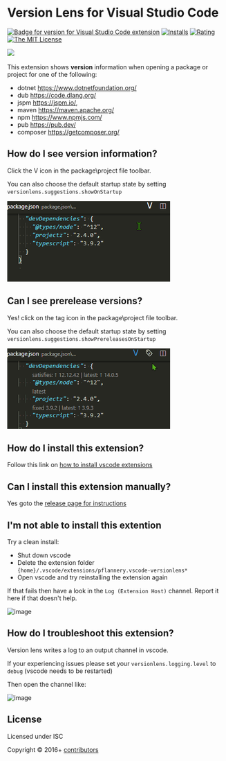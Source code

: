 # Version Lens for Visual Studio Code

[![Badge for version for Visual Studio Code extension](https://vsmarketplacebadge.apphb.com/version-short/pflannery.vscode-versionlens.svg?color=blue&style=?style=for-the-badge&logo=visual-studio-code)](https://marketplace.visualstudio.com/items?itemName=pflannery.vscode-versionlens&wt.mc_id=vscode-versionlens-github-vscode-contrib) [![Installs](https://vsmarketplacebadge.apphb.com/installs-short/pflannery.vscode-versionlens.svg?color=blue&style=flat-square)](https://marketplace.visualstudio.com/items?itemName=pflannery.vscode-versionlens)
[![Rating](https://vsmarketplacebadge.apphb.com/rating-short/pflannery.vscode-versionlens.svg?color=blue&style=flat-square)](https://marketplace.visualstudio.com/items?itemName=pflannery.vscode-versionlens) [![The MIT License](https://img.shields.io/badge/license-MIT-orange.svg?color=blue&style=flat-square)](http://opensource.org/licenses/MIT)

[![](https://img.shields.io/github/workflow/status/vscode-contrib/vscode-versionlens/Visual%20Studio%20Code%20Tests/master.svg?logo=github&label=Visual%20Studio%20Code%20Tests)](https://github.com/vscode-contrib/vscode-versionlens/actions?query=workflow%3A%22Visual+Studio+Code+Tests%22)

This extension shows __version__ information when opening a package or project for one of the following:

- dotnet https://www.dotnetfoundation.org/
- dub https://code.dlang.org/
- jspm https://jspm.io/,
- maven https://maven.apache.org/
- npm https://www.npmjs.com/
- pub https://pub.dev/
- composer https://getcomposer.org/

## How do I see version information?

Click the V icon in the package\project file toolbar.

You can also choose the default startup state by setting `versionlens.suggestions.showOnStartup`

![Show releases](images/gifs/show-releases.gif)

## Can I see prerelease versions?

Yes! click on the tag icon in the package\project file toolbar.

You can also choose the default startup state by setting `versionlens.suggestions.showPrereleasesOnStartup`

![Show prereleases](images/gifs/show-prereleases.gif)

## How do I install this extension?

Follow this link on [how to install vscode extensions](https://code.visualstudio.com/docs/editor/extension-gallery)

## Can I install this extension manually?

Yes goto the [release page for instructions](https://github.com/vscode-contrib/vscode-versionlens/releases)

## I'm not able to install this extention

Try a clean install:

- Shut down vscode
- Delete the extension folder `{home}/.vscode/extensions/pflannery.vscode-versionlens*`
- Open vscode and try reinstalling the extension again

If that fails then have a look in the `Log (Extension Host)` channel. Report it here if that doesn't help.

![image](https://user-images.githubusercontent.com/1727302/83176957-36440000-a116-11ea-8e22-2e71889d7a79.png)

## How do I troubleshoot this extension?

Version lens writes a log to an output channel in vscode.

If your experiencing issues please set your `versionlens.logging.level` to `debug` (vscode needs to be restarted) 

Then open the channel like:

![image](https://user-images.githubusercontent.com/1727302/83174754-bec0a180-a112-11ea-827f-de0f878054fc.png)


## License


Licensed under ISC

Copyright &copy; 2016+ [contributors](https://github.com/vscode-contrib/vscode-versionlens/graphs/contributors)
